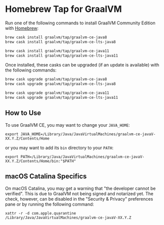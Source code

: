 # Homebrew Tap for GraalVM

Run one of the following commands to install GraalVM Community Edition with [Homebrew]:

```bash
brew cask install graalvm/tap/graalvm-ce-java8
brew cask install graalvm/tap/graalvm-ce-lts-java8

brew cask install graalvm/tap/graalvm-ce-java11
brew cask install graalvm/tap/graalvm-ce-lts-java11
```

Once installed, these casks can be upgraded (if an update is available) with the following commands:

```bash
brew cask upgrade graalvm/tap/graalvm-ce-java8
brew cask upgrade graalvm/tap/graalvm-ce-lts-java8

brew cask upgrade graalvm/tap/graalvm-ce-java11
brew cask upgrade graalvm/tap/graalvm-ce-lts-java11
```

## How to Use

To use GraalVM CE, you may want to change your `JAVA_HOME`: 

 `export JAVA_HOME=/Library/Java/JavaVirtualMachines/graalvm-ce-javaV-XX.Y.Z/Contents/Home`

or you may want to add its `bin` directory to your `PATH`:

  `export PATH=/Library/Java/JavaVirtualMachines/graalvm-ce-javaV-XX.Y.Z/Contents/Home/bin:"$PATH"`


## macOS Catalina Specifics

On macOS Catalina, you may get a warning that "the developer cannot be
verified". This is due to GraalVM not being signed and notarized yet.
The check, however, can be disabled in the "Security & Privacy"
preferences pane or by running the following command:

 `xattr -r -d com.apple.quarantine /Library/Java/JavaVirtualMachines/graalvm-ce-javaV-XX.Y.Z`
 

[Homebrew]: https://brew.sh/
